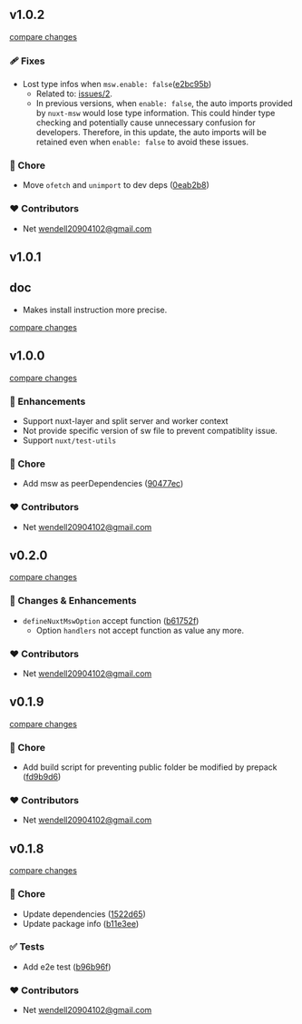 
## v1.0.2
[compare changes](https://github.com/shunnNet/nuxt-msw/compare/v1.0.1...v1.0.2)

### 🩹 Fixes
- Lost type infos when `msw.enable: false`([e2bc95b](https://github.com/shunnNet/nuxt-msw/commit/e2bc95b))
  - Related to: [issues/2](https://github.com/shunnNet/nuxt-msw/issues/2). 
  - In previous versions, when `enable: false`, the auto imports provided by `nuxt-msw` would lose type information. This could hinder type checking and potentially cause unnecessary confusion for developers. Therefore, in this update, the auto imports will be retained even when `enable: false` to avoid these issues.

### 🏡 Chore
- Move `ofetch` and `unimport` to dev deps ([0eab2b8](https://github.com/shunnNet/nuxt-msw/commit/0eab2b8))

### ❤️ Contributors

- Net <wendell20904102@gmail.com>

## v1.0.1

## doc
- Makes install instruction more precise.

[compare changes](https://github.com/shunnNet/nuxt-msw/compare/v1.0.0...v1.0.1)

## v1.0.0

[compare changes](https://github.com/shunnNet/nuxt-msw/compare/v0.2.0...v1.0.0)

### 🚀 Enhancements
- Support nuxt-layer and split server and worker context
- Not provide specific version of sw file to prevent compatiblity issue. 
- Support `nuxt/test-utils`

### 🏡 Chore
- Add msw as peerDependencies ([90477ec](https://github.com/shunnNet/nuxt-msw/commit/90477ec))

### ❤️ Contributors
- Net <wendell20904102@gmail.com>


## v0.2.0

[compare changes](https://github.com/shunnNet/nuxt-msw/compare/v0.1.9...v0.2.0)

### 🚀 Changes & Enhancements

- `defineNuxtMswOption` accept function ([b61752f](https://github.com/shunnNet/nuxt-msw/commit/b61752f))
  - Option `handlers` not accept function as value any more.

### ❤️ Contributors

- Net <wendell20904102@gmail.com>

## v0.1.9

[compare changes](https://github.com/shunnNet/nuxt-msw/compare/v0.1.8...v0.1.9)

### 🏡 Chore

- Add build script for preventing public folder be modified by prepack ([fd9b9d6](https://github.com/shunnNet/nuxt-msw/commit/fd9b9d6))

### ❤️ Contributors

- Net <wendell20904102@gmail.com>

## v0.1.8

[compare changes](https://github.com/shunnNet/nuxt-msw/compare/0.1.7...v0.1.8)

### 🏡 Chore

- Update dependencies ([1522d65](https://github.com/shunnNet/nuxt-msw/commit/1522d65))
- Update package info ([b11e3ee](https://github.com/shunnNet/nuxt-msw/commit/b11e3ee))

### ✅ Tests

- Add e2e test ([b96b96f](https://github.com/shunnNet/nuxt-msw/commit/b96b96f))

### ❤️ Contributors

- Net <wendell20904102@gmail.com>

